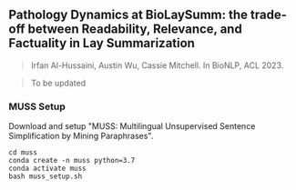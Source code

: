 ## Pathology Dynamics at BioLaySumm: the trade-off between Readability, Relevance, and Factuality in Lay Summarization

> Irfan Al-Hussaini, Austin Wu, Cassie Mitchell. In BioNLP, ACL 2023.

> To be updated

### MUSS Setup

Download and setup "MUSS: Multilingual Unsupervised Sentence Simplification by Mining Paraphrases".


```
cd muss
conda create -n muss python=3.7
conda activate muss
bash muss_setup.sh
```
